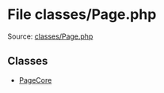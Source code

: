 File classes/Page.php
=========

Source: [classes/Page.php](https://github.com/PrestaShop/PrestaShop/blob/1.6.0.11/classes/Page.php)


Classes
-------

* [PageCore](class.PageCore.md)


